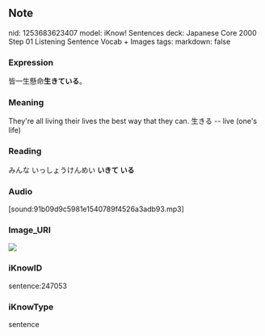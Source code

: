 ## Note
nid: 1253683623407
model: iKnow! Sentences
deck: Japanese Core 2000 Step 01 Listening Sentence Vocab + Images
tags: 
markdown: false

### Expression
<!DOCTYPE html>
<title></title>
皆一生懸命<b>生きている</b>。



### Meaning
They're all living their lives the best way that they can.
生きる -- live (one's life)

### Reading
<!DOCTYPE html>
<title></title>
みんな いっしょうけんめい <b>いきて いる</b>



### Audio
[sound:91b09d9c5981e1540789f4526a3adb93.mp3]

### Image_URI
<!DOCTYPE html>
<title></title>
<img src="16a0937793bad09c1c6073ab488d0f5a.jpg">



### iKnowID
sentence:247053

### iKnowType
sentence
